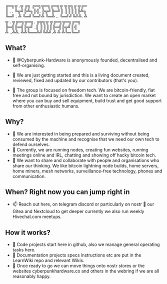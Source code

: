 ╔═╗╦ .╦ ╔╗ ╔═╗╦═╗╔═╗╦ ╦╔╗╔ ╦╔═<br>
║ . . ╚╦╝╠╩╗║╣. ╠╦╝╠═╝║ ║║║║╠╩╗<br>
╚═╝ . ╩ ╚═╝╚═╝╩ ╚═╩ .. ╚═╝╝╚╝╩. ╩<br>
╦ . ╦╔═╗╦═╗. ╔╦╗╦ ╦╔═╗╦═╗╔═╗<br>
╠═╣╠═╣╠╦╝  .║ ║║║║╠═╣╠╦╝║╣<br>
╩ ..╩╩. ╩╩╚══╩╝╚╩╝.╩ ╩ ╩╚═╚═╝<br>
<!---
![CYBERPUNK HARDWARE](Cyberpunk-Hardware/CP-logo 2.jpg)
--->

## What?
- 👋 @Cyberpunk-Hardware is anonymously founded, decentralised and self-organising.
- 🌱 We are just getting started and this is a living document created, reviewed, fixed and updated by our contributors (that's you).

- 🎢 The group is focused on freedom tech. We are bitcoin-friendly, fiat free and not bound by jurisdiction. We want to create an open market where you can buy and sell equipment, build trust and get good support from other enthusiastic humans. 

## Why?
- 👀 We are interested in being prepared and surviving without being consumed by the machine and recognise that we need our own tech to defend ourselves.
- 👾 Currently, we are running nodes, creating fun websites, running meetings online and IRL, chatting and showing off hacky bitcoin tech.
- 💞️ We want to share and collaborate with people and organisations who share our thinking. We like bitcoin lightning node builds, home servers, home miners, mesh networks, surveillance-free technology, phones and communication.

## When? Right now you can jump right in
- 📫 Reach out here, on telegram discord or particularly on nostr 📣 our Gitea and Nextcloud to get deeper currently we also run weekly Hivechat.com meetups. 

## How it works?
- 💾 Code projects start here in github, also we manage general operating tasks here. 
- 📖 Documentation projects specs instructions etc are put in the LearnWiki repo and relevant Wikis. 
- 🚚 Once ready to go we can move things onto nostr stores or the websites cyberpunkhardware.co and others in the webring if we are all reasonably happy. 


<!---
Cyberpunk-Hardware/Cyberpunk-Hardware is a ✨ special ✨ repository because its `README.md` (this file) appears on your GitHub profile.
You can click the Preview link to take a look at your changes.
--->

